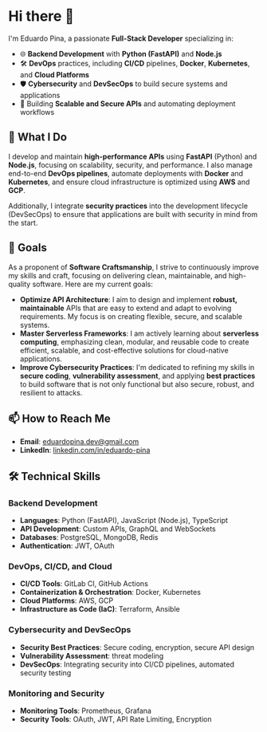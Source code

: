 # Hi there 👋

I'm Eduardo Pina, a passionate **Full-Stack Developer** specializing in:
- 🌐 **Backend Development** with **Python (FastAPI)** and **Node.js**  
- 🛠️ **DevOps** practices, including **CI/CD** pipelines, **Docker**, **Kubernetes**, and **Cloud Platforms**  
- 🛡️ **Cybersecurity** and **DevSecOps** to build secure systems and applications
- 🚀 Building **Scalable and Secure APIs** and automating deployment workflows

## 💼 What I Do
I develop and maintain **high-performance APIs** using **FastAPI** (Python) and **Node.js**, focusing on scalability, security, and performance. I also manage end-to-end **DevOps pipelines**, automate deployments with **Docker** and **Kubernetes**, and ensure cloud infrastructure is optimized using **AWS** and **GCP**.

Additionally, I integrate **security practices** into the development lifecycle (DevSecOps) to ensure that applications are built with security in mind from the start.

## 🎯 Goals
As a proponent of **Software Craftsmanship**, I strive to continuously improve my skills and craft, focusing on delivering clean, maintainable, and high-quality software. Here are my current goals:
- **Optimize API Architecture**: I aim to design and implement **robust, maintainable** APIs that are easy to extend and adapt to evolving requirements. My focus is on creating flexible, secure, and scalable systems.
- **Master Serverless Frameworks**: I am actively learning about **serverless computing**, emphasizing clean, modular, and reusable code to create efficient, scalable, and cost-effective solutions for cloud-native applications.
- **Improve Cybersecurity Practices**: I'm dedicated to refining my skills in **secure coding**, **vulnerability assessment**, and applying **best practices** to build software that is not only functional but also secure, robust, and resilient to attacks.

## 📫 How to Reach Me
- **Email**: [eduardopina.dev@gmail.com](mailto:eduardopina.dev@gmail.com)
- **LinkedIn**: [linkedin.com/in/eduardo-pina](https://linkedin.com/in/eduardo-pina)

## 🛠️ Technical Skills

### Backend Development
- **Languages**: Python (FastAPI), JavaScript (Node.js), TypeScript
- **API Development**: Custom APIs, GraphQL and WebSockets
- **Databases**: PostgreSQL, MongoDB, Redis
- **Authentication**: JWT, OAuth

### DevOps, CI/CD, and Cloud
- **CI/CD Tools**: GitLab CI, GitHub Actions
- **Containerization & Orchestration**: Docker, Kubernetes
- **Cloud Platforms**: AWS, GCP
- **Infrastructure as Code (IaC)**: Terraform, Ansible

### Cybersecurity and DevSecOps
- **Security Best Practices**: Secure coding, encryption, secure API design
- **Vulnerability Assessment**: threat modeling
- **DevSecOps**: Integrating security into CI/CD pipelines, automated security testing

### Monitoring and Security
- **Monitoring Tools**: Prometheus, Grafana
- **Security Tools**: OAuth, JWT, API Rate Limiting, Encryption

